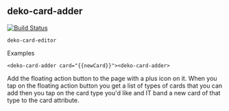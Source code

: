 ## deko-card-adder

[![Build Status](https://travis-ci.org/Hi9Here/deko-card-editor.svg?branch=master)](https://travis-ci.org/Hi9Here/deko-card-editor)

`deko-card-editor` 


Examples

```
<deko-card-adder card="{{newCard}}"><deko-card-adder>
```
Add the floating action button to the page with a plus icon on it. When you tap on the floating action button you get a list of types of cards that you can add then you tap on the card type you'd like and IT band a new card of that type to the card attribute.
